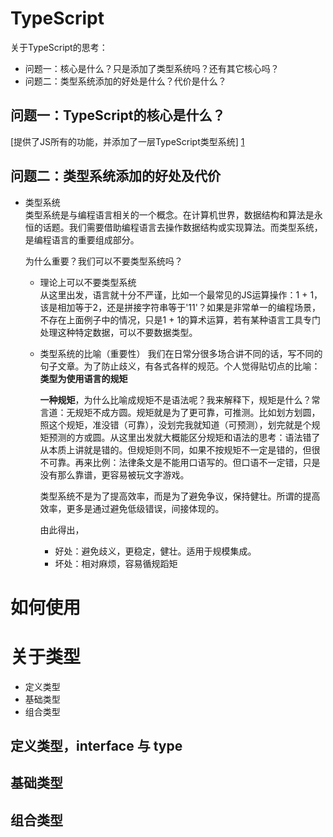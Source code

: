 # TypeScript
关于TypeScript的思考：  
- 问题一：核心是什么？只是添加了类型系统吗？还有其它核心吗？
- 问题二：类型系统添加的好处是什么？代价是什么？

## 问题一：TypeScript的核心是什么？
[提供了JS所有的功能，并添加了一层TypeScript类型系统] [1]
## 问题二：类型系统添加的好处及代价
- 类型系统   
类型系统是与编程语言相关的一个概念。在计算机世界，数据结构和算法是永恒的话题。我们需要借助编程语言去操作数据结构或实现算法。而类型系统，是编程语言的重要组成部分。

    为什么重要？我们可以不要类型系统吗？  
    - 理论上可以不要类型系统  
        从这里出发，语言就十分不严谨，比如一个最常见的JS运算操作：1 + 1，该是相加等于2，还是拼接字符串等于'11'？如果是非常单一的编程场景，不存在上面例子中的情况，只是1 + 1的算术运算，若有某种语言工具专门处理这种特定数据，可以不要数据类型。
    - 类型系统的比喻（重要性）
        我们在日常分很多场合讲不同的话，写不同的句子文章。为了防止歧义，有各式各样的规范。个人觉得贴切点的比喻：**类型为使用语言的规矩**  

        **一种规矩**，为什么比喻成规矩不是语法呢？我来解释下，规矩是什么？常言道：无规矩不成方圆。规矩就是为了更可靠，可推测。比如划方划圆，照这个规矩，准没错（可靠），没划完我就知道（可预测），划完就是个规矩预测的方或圆。从这里出发就大概能区分规矩和语法的思考：语法错了从本质上讲就是错的。但规矩则不同，如果不按规矩不一定是错的，但很不可靠。再来比例：法律条文是不能用口语写的。但口语不一定错，只是没有那么靠谱，更容易被玩文字游戏。
     
        类型系统不是为了提高效率，而是为了避免争议，保持健壮。所谓的提高效率，更多是通过避免低级错误，间接体现的。
        
        由此得出，  
        - 好处：避免歧义，更稳定，健壮。适用于规模集成。
        - 坏处：相对麻烦，容易循规蹈矩

# 如何使用

# 关于类型
- 定义类型
- 基础类型
- 组合类型

## 定义类型，interface 与 type

## 基础类型

## 组合类型

  
[1]: https://www.typescriptlang.org/zh/docs/handbook/typescript-in-5-minutes.html